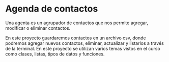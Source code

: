 # Agenda de contactos

Una agenta es un agrupador de contactos que nos permite agregar, modificar o eliminar contactos.

En este proyecto guardaremos contactos en un archivo csv, donde podremos agregar nuevos contactos, eliminar, actualizar y listarlos a través de la terminal. En este proyecto se utilizan varios temas vistos en el curso como clases, listas, tipos de datos y funciones.